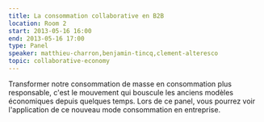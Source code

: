 ```yaml
---
title: La consommation collaborative en B2B
location: Room 2
start: 2013-05-16 16:00
end: 2013-05-16 17:00
type: Panel
speaker: matthieu-charron,benjamin-tincq,clement-alteresco
topic: collaborative-economy
---
```


Transformer notre consommation de masse en consommation plus responsable, c'est le mouvement qui bouscule les anciens modèles économiques depuis quelques temps. Lors de ce panel, vous pourrez voir l'application de ce nouveau mode consommation en entreprise. 